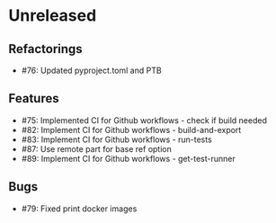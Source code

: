 # Unreleased

## Refactorings

 - #76: Updated pyproject.toml and PTB

## Features

 - #75: Implemented CI for Github workflows - check if build needed
 - #82: Implement CI for Github workflows - build-and-export
 - #83: Implement CI for Github workflows - run-tests
 - #87: Use remote part for base ref option
 - #89: Implement CI for Github workflows - get-test-runner


## Bugs

 - #79: Fixed print docker images
